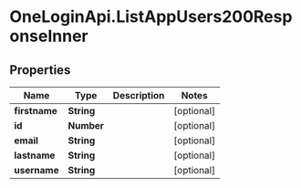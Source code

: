 # OneLoginApi.ListAppUsers200ResponseInner

## Properties

Name | Type | Description | Notes
------------ | ------------- | ------------- | -------------
**firstname** | **String** |  | [optional] 
**id** | **Number** |  | [optional] 
**email** | **String** |  | [optional] 
**lastname** | **String** |  | [optional] 
**username** | **String** |  | [optional] 


